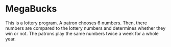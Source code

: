 # MegaBucks
This is a lottery program. A patron chooses 6 numbers. Then, there numbers are compared to the lottery numbers and determines whether they win or not. The patrons play the same numbers twice a week for a whole year.
